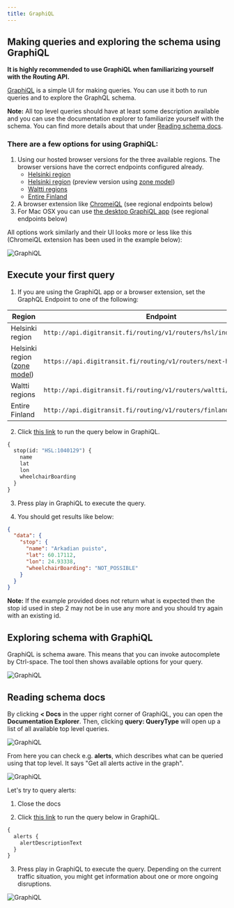 ```yaml
---
title: GraphiQL
---
```


## Making queries and exploring the schema using GraphiQL

**It is highly recommended to use GraphiQL when familiarizing yourself with the Routing API.**

[GraphiQL](https://github.com/graphql/graphiql) is a simple UI for making queries. You can use it both to run queries and to explore the GraphQL schema.

**Note:** All top level queries should have at least some description available and you can use the documentation explorer to familiarize yourself with the schema. You can find more details about that under [Reading schema docs](#reading-schema-docs).

### There are a few options for using GraphiQL:

1. Using our hosted browser versions for the three available regions. The browser versions have the correct endpoints configured already.
   * [Helsinki region](https://api.digitransit.fi/graphiql/hsl)
   * [Helsinki region](https://api.digitransit.fi/graphiql/next-hsl) (preview version using [zone model](https://www.hsl.fi/en/newzones))
   * [Waltti regions](https://api.digitransit.fi/graphiql/waltti)
   * [Entire Finland](https://api.digitransit.fi/graphiql/finland)
2. A browser extension like [ChromeiQL](https://chrome.google.com/webstore/detail/chromeiql/fkkiamalmpiidkljmicmjfbieiclmeij) (see regional endpoints below)
3. For Mac OSX you can use [the desktop GraphiQL app](https://github.com/skevy/graphiql-app) (see regional endpoints below)

All options work similarly and their UI looks more or less like this (ChromeiQL extension has been used in the example below):

![GraphiQL](./GraphiQL.png)

## Execute your first query

1. If you are using the GraphiQL app or a browser extension, set the GraphQL Endpoint to one of the following:

| Region          | Endpoint                                                             |
|-----------------|----------------------------------------------------------------------|
| Helsinki region | `http://api.digitransit.fi/routing/v1/routers/hsl/index/graphql`     |
| Helsinki region ([zone model](https://www.hsl.fi/en/newzones)) | `https://api.digitransit.fi/routing/v1/routers/next-hsl` |
| Waltti regions  | `http://api.digitransit.fi/routing/v1/routers/waltti/index/graphql`  |
| Entire Finland  | `http://api.digitransit.fi/routing/v1/routers/finland/index/graphql` |

2. Click [this link](https://api.digitransit.fi/graphiql/hsl?query=%7B%0A%20%20stop(id%3A%20%22HSL%3A1040129%22)%20%7B%0A%20%20%20%20name%0A%20%20%20%20lat%0A%20%20%20%20lon%0A%20%20%20%20wheelchairBoarding%0A%20%20%7D%0A%7D) to run the query below in GraphiQL.

```graphql
{
  stop(id: "HSL:1040129") {
    name
    lat
    lon
    wheelchairBoarding
  }
}
```

3. Press play in GraphiQL to execute the query.

4. You should get results like below:

```json
{
  "data": {
    "stop": {
      "name": "Arkadian puisto",
      "lat": 60.17112,
      "lon": 24.93338,
      "wheelchairBoarding": "NOT_POSSIBLE"
    }
  }
}
```
**Note:** If the example provided does not return what is expected then the stop id used in step 2 may not be in use any more and you should try again with an existing id.

## Exploring schema with GraphiQL

GraphiQL is schema aware. This means that you can invoke autocomplete by Ctrl-space. The tool then shows available options for your query.

![GraphiQL](./GraphiQL-autocomplete.png)

## Reading schema docs

By clicking **< Docs** in the upper right corner of GraphiQL, you can open the **Documentation Explorer**. Then, clicking **query: QueryType** will open up a list of all available top level queries.

![GraphiQL](./GraphiQL-docs.png)

From here you can check e.g. **alerts**, which describes what can be queried using that top level. It says "Get all alerts active in the graph".

![GraphiQL](./GraphiQL-alerts.png)

Let's try to query alerts:

1. Close the docs

2. Click [this link](https://api.digitransit.fi/graphiql/hsl?query=%7B%0A%20%20alerts%20%7B%0A%20%20%20%20alertDescriptionText%0A%20%20%7D%0A%7D) to run the query below in GraphiQL.

```graphql
{
  alerts {
    alertDescriptionText
  }
}
```

3. Press play in GraphiQL to execute the query. Depending on the current traffic situation, you might get information about one or more ongoing disruptions.

![GraphiQL](./GraphiQL-alerts-results.png)
